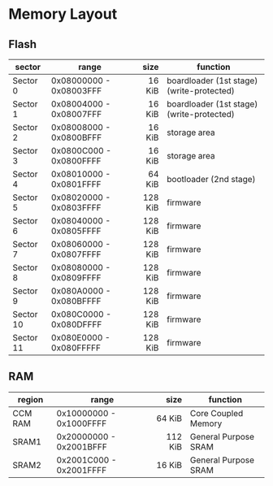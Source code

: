 # Memory Layout

## Flash

| sector    | range                   |  size   | function
|-----------|-------------------------|--------:|----------------------
| Sector  0 | 0x08000000 - 0x08003FFF |  16 KiB | boardloader (1st stage) (write-protected)
| Sector  1 | 0x08004000 - 0x08007FFF |  16 KiB | boardloader (1st stage) (write-protected)
| Sector  2 | 0x08008000 - 0x0800BFFF |  16 KiB | storage area
| Sector  3 | 0x0800C000 - 0x0800FFFF |  16 KiB | storage area
| Sector  4 | 0x08010000 - 0x0801FFFF |  64 KiB | bootloader (2nd stage)
| Sector  5 | 0x08020000 - 0x0803FFFF | 128 KiB | firmware
| Sector  6 | 0x08040000 - 0x0805FFFF | 128 KiB | firmware
| Sector  7 | 0x08060000 - 0x0807FFFF | 128 KiB | firmware
| Sector  8 | 0x08080000 - 0x0809FFFF | 128 KiB | firmware
| Sector  9 | 0x080A0000 - 0x080BFFFF | 128 KiB | firmware
| Sector 10 | 0x080C0000 - 0x080DFFFF | 128 KiB | firmware
| Sector 11 | 0x080E0000 - 0x080FFFFF | 128 KiB | firmware

## RAM

| region  | range                   |  size   | function
|---------|-------------------------|--------:|----------------------
| CCM RAM | 0x10000000 - 0x1000FFFF |  64 KiB | Core Coupled Memory
| SRAM1   | 0x20000000 - 0x2001BFFF | 112 KiB | General Purpose SRAM
| SRAM2   | 0x2001C000 - 0x2001FFFF |  16 KiB | General Purpose SRAM
